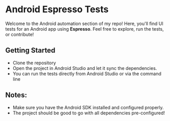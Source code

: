 # Android Espresso Tests

Welcome to the Android automation section of my repo! Here, you'll find UI tests for an Android app using **Espresso**. Feel free to explore, run the tests, or contribute!

## Getting Started

* Clone the repository
* Open the project in Android Studio and let it sync the dependencies.
* You can run the tests directly from Android Studio or via the command line
   
## Notes:
* Make sure you have the Android SDK installed and configured properly.
* The project should be good to go with all dependencies pre-configured!
